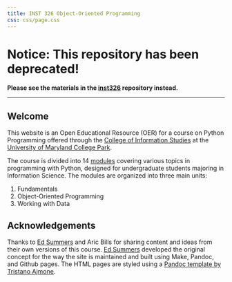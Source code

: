 ```yaml
---
title: INST 326 Object-Oriented Programming
css: css/page.css
---
```


# Notice: This repository has been deprecated!

**Please see the materials in the [inst326](https://github.com/umd-ischool-inst326/inst326) repository instead.**

---

## Welcome

This website is an Open Educational Resource (OER) for a course on Python Programming offered through the [College of Information Studies](https://ischool.umd.edu) at the [University of Maryland College Park](https://umd.edu).

The course is divided into 14 [modules](modules) covering various topics in programming with Python, designed for undergraduate students majoring in Information Science. The modules are organized into three main units:

1. Fundamentals
2. Object-Oriented Programming
3. Working with Data

## Acknowledgements

Thanks to [Ed Summers](https://github.com/edsu) and Aric Bills for sharing content and ideas from their own versions of this course. [Ed Summers](https://github.com/edsu) developed the original concept for the way the site is maintained and built using Make, Pandoc, and Github pages. The HTML pages are styled using a [Pandoc template by Tristano Ajmone](https://github.com/tajmone/pandoc-goodies).
